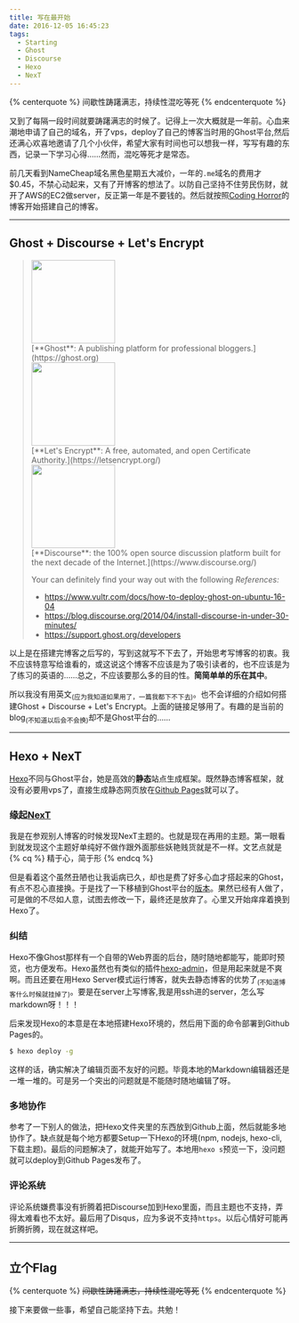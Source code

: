 ```yaml
---
title: 写在最开始
date: 2016-12-05 16:45:23
tags:
  - Starting
  - Ghost
  - Discourse
  - Hexo
  - NexT
---
```

{% centerquote %}
间歇性踌躇满志，持续性混吃等死
{% endcenterquote %}

又到了每隔一段时间就要踌躇满志的时候了。记得上一次大概就是一年前。心血来潮地申请了自己的域名，开了vps，deploy了自己的博客当时用的Ghost平台,然后还满心欢喜地邀请了几个小伙伴，希望大家有时间也可以想我一样，写写有趣的东西，记录一下学习心得……然而，混吃等死才是常态。

前几天看到NameCheap域名黑色星期五大减价，一年的`.me`域名的费用才$0.45，不禁心动起来，又有了开博客的想法了。以防自己坚持不住劳民伤财，就开了AWS的EC2做server，反正第一年是不要钱的。然后就按照[Coding Horror](https://blog.codinghorror.com/)的博客开始搭建自己的博客。

<!--more-->

---
## Ghost + Discourse + Let's Encrypt
><div class="image-div">
>    <img src="https://ghost.org/images/ghost.png" width="150"/>
></div>
>[**Ghost**: A publishing platform for professional bloggers.](https://ghost.org)
>
><div class="image-div">
>    <img src="https://letsencrypt.org/images/letsencrypt-logo-horizontal.svg" width="150"/>
></div>
>[**Let's Encrypt**: A free, automated, and open Certificate Authority.](https://letsencrypt.org/)
><div class="image-div">
>    <img src="https://www.discourse.org/images/logo.png" width="150"/>
></div>
>[**Discourse**:  the 100% open source discussion platform built for the next decade of the Internet.](https://www.discourse.org/)
>
>Your can definitely find your way out  with the following _References:_
>- https://www.vultr.com/docs/how-to-deploy-ghost-on-ubuntu-16-04
>- https://blog.discourse.org/2014/04/install-discourse-in-under-30-minutes/
>- https://support.ghost.org/developers

以上是在搭建完博客之后写的，写到这就写不下去了，开始思考写博客的初衷。我不应该特意写给谁看的，或这说这个博客不应该是为了吸引读者的，也不应该是为了练习的英语的……总之，不应该要那么多的目的性。**简简单单的乐在其中**。

所以我没有用英文<sub>(应为我知道如果用了，一篇我都下不下去)</sub>。也不会详细的介绍如何搭建Ghost + Discourse + Let's Encrypt。上面的链接足够用了。有趣的是当前的blog<sub>(不知道以后会不会换)</sub>却不是Ghost平台的……

---
## Hexo + NexT

[Hexo](https://hexo.io/zh-cn/)不同与Ghost平台，她是高效的**静态**站点生成框架。既然静态博客框架，就没有必要用vps了，直接生成静态网页放在[Github Pages](https://pages.github.com/)就可以了。

### 缘起[NexT](http://theme-next.iissnan.com/)
我是在参观别人博客的时候发现NexT主题的。也就是现在再用的主题。第一眼看到就发现这个主题好单纯好不做作跟外面那些妖艳贱货就是不一样。文艺点就是
{% cq %}
精于心，简于形
{% endcq %}

但是看着这个虽然丑陋也让我诟病已久，却也是费了好多心血才搭起来的Ghost，有点不忍心直接换。于是找了一下移植到Ghost平台的[版本](https://github.com/microud/ghost-theme-next)。果然已经有人做了，可是做的不尽如人意，试图去修改一下，最终还是放弃了。心里又开始痒痒着换到Hexo了。

### 纠结
Hexo不像Ghost那样有一个自带的Web界面的后台，随时随地都能写，能即时预览，也方便发布。Hexo虽然也有类似的插件[hexo-admin](https://github.com/jaredly/hexo-admin)，但是用起来就是不爽啊。而且还要在用Hexo Server模式运行博客，就失去静态博客的优势了<sub>(不知道博客什么时候就挂掉了)</sub>。要是在server上写博客,我是用ssh进的server，怎么写markdown呀！！！

后来发现Hexo的本意是在本地搭建Hexo环境的，然后用下面的命令部署到Github Pages的。
```bash
$ hexo deploy -g
```
这样的话，确实解决了编辑页面不友好的问题。毕竟本地的Markdown编辑器还是一堆一堆的。可是另一个突出的问题就是不能随时随地编辑了呀。

### 多地协作
参考了一下别人的做法，把Hexo文件夹里的东西放到Github上面，然后就能多地协作了。缺点就是每个地方都要Setup一下Hexo的环境(npm, nodejs, hexo-cli, 下载主题)。最后的问题解决了，就能开始写了。本地用`hexo s`预览一下，没问题就可以deploy到Github Pages发布了。

### 评论系统
评论系统嫌费事没有折腾着把Discourse加到Hexo里面，而且主题也不支持，弄得太难看也不太好。最后用了Disqus，应为多说不支持`https`。以后心情好可能再折腾折腾，现在就这样吧。

---
## 立个Flag
{% centerquote %}
~~间歇性踌躇满志，持续性混吃等死~~
{% endcenterquote %}

接下来要做一些事，希望自己能坚持下去。共勉！
